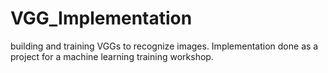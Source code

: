 # VGG_Implementation
building and training VGGs to recognize images. Implementation done as a project for a machine learning training workshop.
